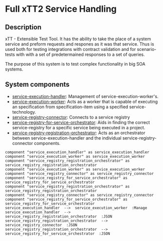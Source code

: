
# Full xTT2 Service Handling

## Description

xTT - Extensible Test Tool. It has the ability to take the place of a system service and preform requests and respones as it was that service. Thus is used both for testing integrations with contract validation and for scenario-tests with with a set of predetermained responses to a set of queries.

The purpose of this system is to test complex functionality in big SOA systems.

## System components

* [service-execution-handler](./components/service-execution-handler.md):  Management of service-execution-worker's.
* [service-execution-worker](./components/service-execution-worker.md):  Acts as a worker that is capable of executing an specification from specification-item using a specified service-technology.
* [service-registry-connector](./components/service-registry-connector.md):  Connects to a service registry
* [service-registry-for-service-orchestrator](./components/service-registry-for-service-orchestrator.md):  Aids in finding the correct service-registry for a specific service being executed in a project.
* [service-registry-registration-orchestrator](./components/service-registry-registration-orchestrator.md):  Acts as an orchestrator between service-execution-handler and the individual service-registry-connector components.

``` plantuml
component "service_execution_handler" as service_execution_handler
component "service_execution_worker" as service_execution_worker
component "service_registry_registration_orchestrator" as service_registry_registration_orchestrator
component "service_execution_worker" as service_execution_worker
component "service_registry_connector" as service_registry_connector
component "service_registry_for_service_orchestrator" as service_registry_for_service_orchestrator
component "service_registry_registration_orchestrator" as service_registry_registration_orchestrator
component "service_registry_connector" as service_registry_connector
component "service_registry_for_service_orchestrator" as service_registry_for_service_orchestrator
service_execution_handler  -->  service_execution_worker  :Manage
service_execution_handler  -->  service_registry_registration_orchestrator  :JSON
service_registry_registration_orchestrator  -->  service_registry_connector  :JSON
service_registry_registration_orchestrator  -->  service_registry_for_service_orchestrator  :JSON

```